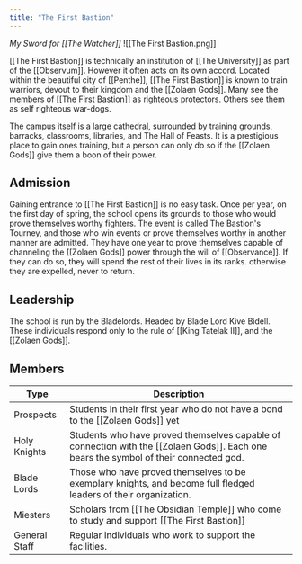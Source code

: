 ```yaml
---
title: "The First Bastion"
---
```

*My Sword for [[The Watcher]]*
![[The First Bastion.png]]

[[The First Bastion]] is technically an institution of [[The University]] as part of the [[Observum]]. However it often acts on its own accord. Located within the beautiful city of [[Penthe]], [[The First Bastion]] is known to train warriors, devout to their kingdom and the [[Zolaen Gods]]. Many see the members of [[The First Bastion]] as righteous protectors. Others see them as self righteous war-dogs.

The campus itself is a large cathedral, surrounded by training grounds, barracks, classrooms, libraries, and The Hall of Feasts. It is a prestigious place to gain ones training, but a person can only do so if the [[Zolaen Gods]] give them a boon of their power.

## Admission
Gaining entrance to [[The First Bastion]] is no easy task. Once per year, on the first day of spring, the school opens its grounds to those who would prove themselves worthy fighters. The event is called The Bastion's Tourney, and those who win events or prove themselves worthy in another manner are admitted. They have one year to prove themselves capable of channeling the [[Zolaen Gods]] power through the will of [[Observance]]. If they can do so, they will spend the rest of their lives in its ranks. otherwise they are expelled, never to return.

## Leadership
The school is run by the Bladelords. Headed by Blade Lord Kive Bidell. These individuals respond only to the rule of [[King Tatelak II]], and the [[Zolaen Gods]].

## Members

| Type | Description |
| --- | --- |
| Prospects | Students in their first year who do not have a bond to the [[Zolaen Gods]] yet |
| Holy Knights | Students who have proved themselves capable of connection with the [[Zolaen Gods]]. Each one bears the symbol of their connected god. |
| Blade Lords | Those who have proved themselves to be exemplary knights, and become full fledged leaders of their organization. |
| Miesters | Scholars from [[The Obsidian Temple]] who come to study and support [[The First Bastion]] |
| General Staff | Regular individuals who work to support the facilities. |